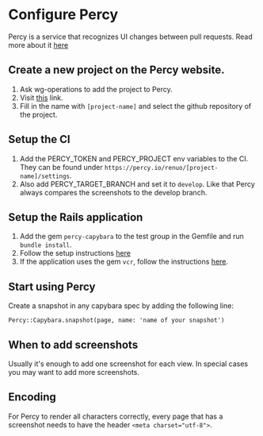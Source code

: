 # Configure Percy

Percy is a service that recognizes UI changes between pull requests. Read more about it [here](https://percy.io)

## Create a new project on the Percy website.

1. Ask wg-operations to add the project to Percy.
1. Visit [this](https://percy.io/organizations/renuo/projects/new) link.
1. Fill in the name with `[project-name]` and select the github repository of the project.

## Setup the CI

1. Add the PERCY_TOKEN and PERCY_PROJECT env variables to the CI.
They can be found under `https://percy.io/renuo/[project-name]/settings`.
1. Also add PERCY_TARGET_BRANCH and set it to `develop`. Like that Percy always compares the screenshots 
to the develop branch.

## Setup the Rails application

1. Add the gem `percy-capybara` to the test group in the Gemfile and run `bundle install`.
1. Follow the setup instructions [here](https://percy.io/docs/clients/ruby/capybara-rails#setup)
1. If the application uses the gem `vcr`,
follow the instructions [here](https://percy.io/docs/clients/ruby/capybara-rails#_web-mock/vcr-users).

## Start using Percy

Create a snapshot in any capybara spec by adding the following line:

`Percy::Capybara.snapshot(page, name: 'name of your snapshot')`

## When to add screenshots

Usually it's enough to add one screenshot for each view.
In special cases you may want to add more screenshots.

## Encoding

For Percy to render all characters correctly, every page that has a screenshot needs to have
the header `<meta charset="utf-8">`.
